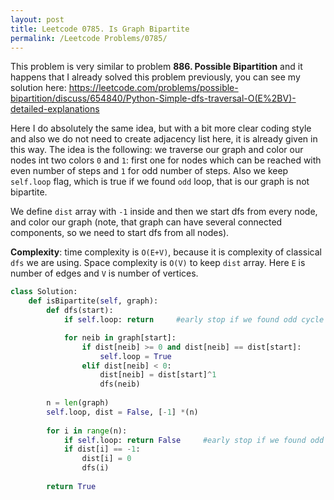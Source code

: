 ```yaml
---
layout: post
title: Leetcode 0785. Is Graph Bipartite
permalink: /Leetcode Problems/0785/
---
```


This problem is very similar to problem **886. Possible Bipartition** and it happens that I already solved this problem previously, you can see my solution here: https://leetcode.com/problems/possible-bipartition/discuss/654840/Python-Simple-dfs-traversal-O(E%2BV)-detailed-explanations

Here I do absolutely the same idea, but with a bit more clear coding style and also we do not need to create adjacency list here, it is already given in this way. The idea is the following: we traverse our graph and color our nodes int two colors `0` and `1`: first one for nodes which can be reached with even number of steps and `1` for odd number of steps. Also we keep `self.loop` flag, which is true if we found `odd` loop, that is our graph is not bipartite. 

We define `dist` array with `-1` inside and then we start dfs from every node, and color our graph (note, that graph can have several connected components, so we need to start dfs from all nodes).

**Complexity**: time complexity is `O(E+V)`, because it is complexity of classical `dfs` we are using. Space complexity is `O(V)` to keep `dist` array. Here `E` is number of edges and `V` is number of vertices.


```python
class Solution:
    def isBipartite(self, graph):
        def dfs(start):
            if self.loop: return     #early stop if we found odd cycle

            for neib in graph[start]:
                if dist[neib] >= 0 and dist[neib] == dist[start]:
                    self.loop = True
                elif dist[neib] < 0:
                    dist[neib] = dist[start]^1
                    dfs(neib)
            
        n = len(graph) 
        self.loop, dist = False, [-1] *(n)
        
        for i in range(n):
            if self.loop: return False     #early stop if we found odd cycle
            if dist[i] == -1:
                dist[i] = 0
                dfs(i)
                
        return True
```